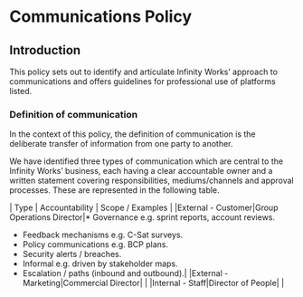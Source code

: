 # Communications Policy

## Introduction

This policy sets out to identify and articulate Infinity Works’ approach to communications and offers guidelines for professional use of platforms listed.

### Definition of communication

In the context of this policy, the definition of communication is the deliberate transfer of information from one party to another.

We have identified three types of communication which are central to the Infinity Works’ business, each having a clear accountable owner and a written statement covering responsibilities, mediums/channels and approval processes. These are represented in the following table.

| Type | Accountability | Scope / Examples |
|External - Customer|Group Operations Director|* Governance e.g. sprint reports, account reviews.
* Feedback mechanisms e.g. C-Sat surveys.
* Policy communications e.g. BCP plans.
* Security alerts / breaches.
* Informal e.g. driven by stakeholder maps.
* Escalation / paths (inbound and outbound).|
|External - Marketing|Commercial Director| |
|Internal - Staff|Director of People| |
